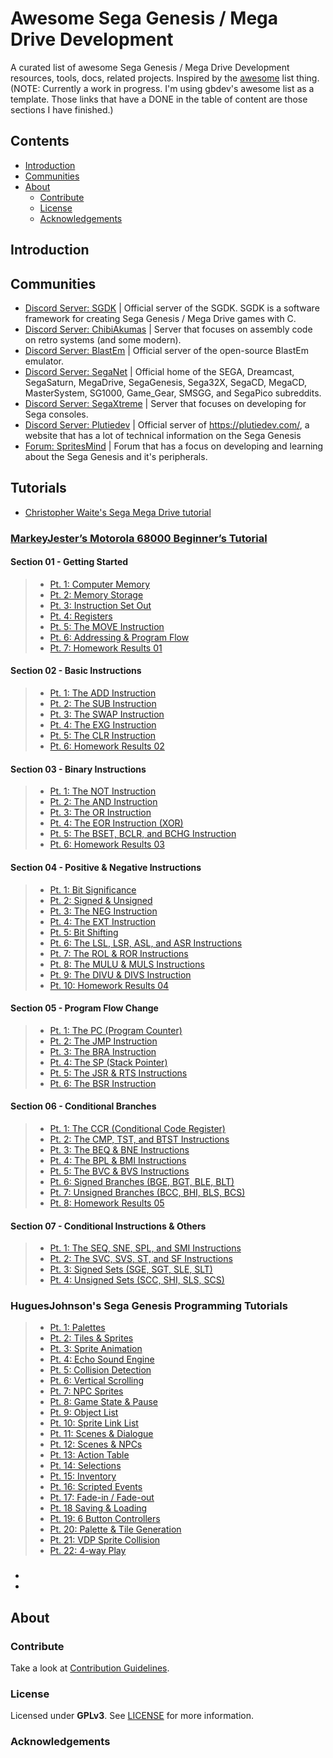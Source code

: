 # Awesome Sega Genesis / Mega Drive Development

A curated list of awesome Sega Genesis / Mega Drive Development resources, tools, docs, related projects. Inspired by the [awesome](https://github.com/sindresorhus/awesome) list thing. (NOTE: Currently a work in progress. I'm using gbdev's awesome list as a template. Those links that have a DONE in the table of content are those sections I have finished.)

## Contents

- [Introduction](#introduction)
- [Communities](#communities)
- [About](#about)
  - [Contribute](#contribute)
  - [License](#license)
  - [Acknowledgements](#acknowledgements)

## Introduction

## Communities

- [Discord Server: SGDK](https://discord.gg/hpHesQG) | Official server of the SGDK. SGDK is a software framework for creating Sega Genesis / Mega Drive games with C.
- [Discord Server: ChibiAkumas](https://discord.gg/QYZUW5a) | Server that focuses on assembly code on retro systems (and some modern).
- [Discord Server: BlastEm](https://discord.gg/mQW4MKD) | Official server of the open-source BlastEm emulator.
- [Discord Server: SegaNet](https://discord.gg/KzkE4Pq) | Official home of the SEGA, Dreamcast, SegaSaturn, MegaDrive, SegaGenesis, Sega32X, SegaCD, MegaCD, MasterSystem, SG1000, Game_Gear, SMSGG, and SegaPico subreddits.
- [Discord Server: SegaXtreme](https://discord.gg/C5TbdCH) | Server that focuses on developing for Sega consoles.
- [Discord Server: Plutiedev](https://discord.gg/k79rzTz) | Official server of https://plutiedev.com/, a website that has a lot of technical information on the Sega Genesis
- [Forum: SpritesMind](http://gendev.spritesmind.net/forum/) | Forum that has a focus on developing and learning about the Sega Genesis and it's peripherals.

## Tutorials
- [Christopher Waite's Sega Mega Drive tutorial](https://www.bytesizeadventures.com/modern-mega-drive-programming-getting-started/)
### [MarkeyJester’s Motorola 68000 Beginner’s Tutorial](http://mrjester.hapisan.com/04_MC68/Index.html)
#### Section 01 - Getting Started
> - [Pt. 1: Computer Memory](http://mrjester.hapisan.com/04_MC68/Sect01Part01/Index.html)
> - [Pt. 2: Memory Storage](http://mrjester.hapisan.com/04_MC68/Sect01Part02/Index.html)
> - [Pt. 3: Instruction Set Out](http://mrjester.hapisan.com/04_MC68/Sect01Part03/Index.html)
> - [Pt. 4: Registers](http://mrjester.hapisan.com/04_MC68/Sect01Part04/Index.html)
> - [Pt. 5: The MOVE Instruction](http://mrjester.hapisan.com/04_MC68/Sect01Part05/Index.html)
> - [Pt. 6: Addressing & Program Flow](http://mrjester.hapisan.com/04_MC68/Sect01Part06/Index.html)
> - [Pt. 7: Homework Results 01](http://mrjester.hapisan.com/04_MC68/Sect01Part07/Index.html)
#### Section 02 - Basic Instructions
> - [Pt. 1: The ADD Instruction](http://mrjester.hapisan.com/04_MC68/Sect02Part01/Index.html)
> - [Pt. 2: The SUB Instruction](http://mrjester.hapisan.com/04_MC68/Sect02Part02/Index.html)
> - [Pt. 3: The SWAP Instruction](http://mrjester.hapisan.com/04_MC68/Sect02Part03/Index.html)
> - [Pt. 4: The EXG Instruction](http://mrjester.hapisan.com/04_MC68/Sect02Part04/Index.html)
> - [Pt. 5: The CLR Instruction](http://mrjester.hapisan.com/04_MC68/Sect02Part05/Index.html)
> - [Pt. 6: Homework Results 02](http://mrjester.hapisan.com/04_MC68/Sect02Part06/Index.html)
#### Section 03 - Binary Instructions
> - [Pt. 1: The NOT Instruction](http://mrjester.hapisan.com/04_MC68/Sect03Part01/Index.html)
> - [Pt. 2: The AND Instruction](http://mrjester.hapisan.com/04_MC68/Sect03Part02/Index.html)
> - [Pt. 3: The OR Instruction](http://mrjester.hapisan.com/04_MC68/Sect03Part03/Index.html)
> - [Pt. 4: The EOR Instruction (XOR)](http://mrjester.hapisan.com/04_MC68/Sect03Part04/Index.html)
> - [Pt. 5: The BSET, BCLR, and BCHG Instruction](http://mrjester.hapisan.com/04_MC68/Sect03Part05/Index.html)
> - [Pt. 6: Homework Results 03](http://mrjester.hapisan.com/04_MC68/Sect03Part06/Index.html)
#### Section 04 - Positive & Negative Instructions
> - [Pt. 1: Bit Significance](http://mrjester.hapisan.com/04_MC68/Sect04Part01/Index.html)
> - [Pt. 2: Signed & Unsigned](http://mrjester.hapisan.com/04_MC68/Sect04Part02/Index.html)
> - [Pt. 3: The NEG Instruction](http://mrjester.hapisan.com/04_MC68/Sect04Part03/Index.html)
> - [Pt. 4: The EXT Instruction](http://mrjester.hapisan.com/04_MC68/Sect04Part04/Index.html)
> - [Pt. 5: Bit Shifting](http://mrjester.hapisan.com/04_MC68/Sect04Part05/Index.html)
> - [Pt. 6: The LSL, LSR, ASL, and ASR Instructions](http://mrjester.hapisan.com/04_MC68/Sect04Part06/Index.html)
> - [Pt. 7: The ROL & ROR Instructions](http://mrjester.hapisan.com/04_MC68/Sect04Part07/Index.html)
> - [Pt. 8: The MULU & MULS Instructions](http://mrjester.hapisan.com/04_MC68/Sect04Part08/Index.html)
> - [Pt. 9: The DIVU & DIVS Instruction](http://mrjester.hapisan.com/04_MC68/Sect04Part09/Index.html)
> - [Pt. 10: Homework Results 04](http://mrjester.hapisan.com/04_MC68/Sect04Part10/Index.html)
#### Section 05 - Program Flow Change
> - [Pt. 1: The PC (Program Counter)](http://mrjester.hapisan.com/04_MC68/Sect05Part01/Index.html)
> - [Pt. 2: The JMP Instruction](http://mrjester.hapisan.com/04_MC68/Sect05Part02/Index.html)
> - [Pt. 3: The BRA Instruction](http://mrjester.hapisan.com/04_MC68/Sect05Part03/Index.html)
> - [Pt. 4: The SP (Stack Pointer)](http://mrjester.hapisan.com/04_MC68/Sect05Part04/Index.html)
> - [Pt. 5: The JSR & RTS Instructions](http://mrjester.hapisan.com/04_MC68/Sect05Part05/Index.html)
> - [Pt. 6: The BSR Instruction](http://mrjester.hapisan.com/04_MC68/Sect05Part06/Index.html)
#### Section 06 - Conditional Branches
> - [Pt. 1: The CCR (Conditional Code Register)](http://mrjester.hapisan.com/04_MC68/Sect06Part01/Index.html)
> - [Pt. 2: The CMP, TST, and BTST Instructions](http://mrjester.hapisan.com/04_MC68/Sect06Part02/Index.html)
> - [Pt. 3: The BEQ & BNE Instructions](http://mrjester.hapisan.com/04_MC68/Sect06Part03/Index.html)
> - [Pt. 4: The BPL & BMI Instructions](http://mrjester.hapisan.com/04_MC68/Sect06Part04/Index.html)
> - [Pt. 5: The BVC & BVS Instructions](http://mrjester.hapisan.com/04_MC68/Sect06Part05/Index.html)
> - [Pt. 6: Signed Branches (BGE, BGT, BLE, BLT)](http://mrjester.hapisan.com/04_MC68/Sect06Part06/Index.html)
> - [Pt. 7: Unsigned Branches (BCC, BHI, BLS, BCS)](http://mrjester.hapisan.com/04_MC68/Sect06Part07/Index.html)
> - [Pt. 8: Homework Results 05](http://mrjester.hapisan.com/04_MC68/Sect06Part08/Index.html)
#### Section 07 - Conditional Instructions & Others
> - [Pt. 1: The SEQ, SNE, SPL, and SMI Instructions](http://mrjester.hapisan.com/04_MC68/Sect07Part01/Index.html)
> - [Pt. 2: The SVC, SVS, ST, and SF Instructions](http://mrjester.hapisan.com/04_MC68/Sect07Part02/Index.html)
> - [Pt. 3: Signed Sets (SGE, SGT, SLE, SLT)](http://mrjester.hapisan.com/04_MC68/Sect07Part03/Index.html)
> - [Pt. 4: Unsigned Sets (SCC, SHI, SLS, SCS)](http://mrjester.hapisan.com/04_MC68/Sect07Part04/Index.html)
### HuguesJohnson's Sega Genesis Programming Tutorials
> - [Pt. 1: Palettes](https://huguesjohnson.com/programming/genesis/palettes/)
> - [Pt. 2: Tiles & Sprites](https://huguesjohnson.com/programming/genesis/tiles-sprites/)
> - [Pt. 3: Sprite Animation](https://huguesjohnson.com/programming/genesis/animated-sprites/)
> - [Pt. 4: Echo Sound Engine](https://huguesjohnson.com/programming/genesis/echo/)
> - [Pt. 5: Collision Detection](https://huguesjohnson.com/programming/genesis/collision-detection/)
> - [Pt. 6: Vertical Scrolling](https://huguesjohnson.com/programming/genesis/vscroll/)
> - [Pt. 7: NPC Sprites](https://huguesjohnson.com/programming/genesis/npcs/)
> - [Pt. 8: Game State & Pause](https://huguesjohnson.com/programming/genesis/game-state/)
> - [Pt. 9: Object List](https://huguesjohnson.com/programming/genesis/objects/)
> - [Pt. 10: Sprite Link List](https://huguesjohnson.com/programming/genesis/spritelist/)
> - [Pt. 11: Scenes & Dialogue](https://huguesjohnson.com/programming/genesis/scenes-dialogs/)
> - [Pt. 12: Scenes & NPCs](https://huguesjohnson.com/programming/genesis/scene-npcs/)
> - [Pt. 13: Action Table](https://huguesjohnson.com/programming/genesis/actiontable/)
> - [Pt. 14: Selections](https://huguesjohnson.com/programming/genesis/selections/)
> - [Pt. 15: Inventory](https://huguesjohnson.com/programming/genesis/inventory/)
> - [Pt. 16: Scripted Events](https://huguesjohnson.com/programming/genesis/scripted-events/)
> - [Pt. 17: Fade-in / Fade-out](https://huguesjohnson.com/programming/genesis/fade/)
> - [Pt. 18 Saving & Loading](https://huguesjohnson.com/programming/genesis/save-load/)
> - [Pt. 19: 6 Button Controllers](https://huguesjohnson.com/programming/genesis/6button/)
> - [Pt. 20: Palette & Tile Generation](https://huguesjohnson.com/programming/genesis/palette-tile-generation/)
> - [Pt. 21: VDP Sprite Collision](https://huguesjohnson.com/programming/genesis/collision-vdp/)
> - [Pt. 22: 4-way Play](https://huguesjohnson.com/programming/genesis/4way/)
###
- []()
- []()

## About

### Contribute

Take a look at [Contribution Guidelines](CONTRIBUTING.md).

### License

Licensed under **GPLv3**.
See [LICENSE](LICENSE) for more information.

### Acknowledgements


